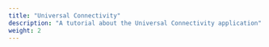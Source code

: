 ```yaml
---
title: "Universal Connectivity"
description: "A tutorial about the Universal Connectivity application"
weight: 2
---
```

